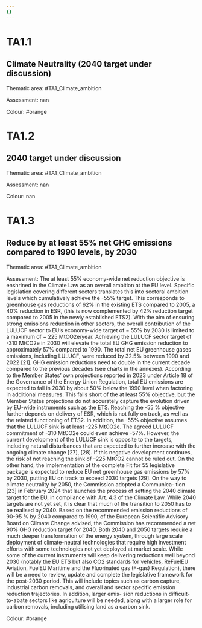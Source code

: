 ```yaml
---
{}
---
```


# TA1.1
## Climate Neutrality (2040 target under discussion)

Thematic area: #TA1_Climate_ambition

Assessment: nan

Colour: #orange

# TA1.2
## 2040 target under discussion

Thematic area: #TA1_Climate_ambition

Assessment: nan

Colour: nan

# TA1.3

## Reduce by at least 55% net GHG emissions compared to 1990 levels, by 2030

Thematic area: #TA1_Climate_ambition

Assessment: The at least 55% economy-wide net reduction objective is enshrined in the Climate Law as an overall ambition at the EU level. Specific legislation covering different sectors translates this into sectoral ambition levels which cumulatively achieve the -55% target. This corresponds to greenhouse gas reductions of 62% in the existing ETS compared to 2005, a 40% reduction in ESR, (this is now complemented by 42% reduction target compared to 2005 in the newly established ETS2). With the aim of ensuring strong emissions reduction in other sectors, the overall contribution of the LULUCF sector to EU’s economy-wide target of − 55% by 2030 is limited to a maximum of − 225 MtCO2e/year. Achieving the LULUCF sector target of -310 MtCO2e in 2030 will elevate the total EU GHG emission reduction to approximately 57% compared to 1990. The total net EU greenhouse gases emissions, including LULUCF, were reduced by 32.5% between 1990 and 2022 [21]. GHG emission reductions need to double in the current decade compared to the previous decades (see charts in the annexes).
According to the Member States’ own projections reported in 2023 under Article 18 of the Governance of the Energy Union Regulation, total EU emissions are expected to fall in 2030 by about 50% below the 1990 level when factoring in additional measures. This falls short of the at least 55% objective, but the Member States projections do not accurately capture the evolution driven by EU-wide instruments such as the ETS.
Reaching the -55 % objective further depends on delivery of ESR, which is not fully on track, as well as the related functioning of ETS2. In addition, the -55% objective assumes that the LULUCF sink is at least -225 MtCO2e. The agreed LULUCF commitment of -310 MtCO2e could even achieve -57%. However, the current development of the LULUCF sink is opposite to the targets, including natural disturbances that are expected to further increase with the ongoing climate change [27], [28]. If this negative development continues, the risk of not reaching the sink of –225 MtCO2 cannot be ruled out.
On the other hand, the implementation of the complete Fit for 55 legislative package is expected to reduce EU net greenhouse gas emissions by 57% by 2030, putting EU on track to exceed 2030 targets [29].
On the way to climate neutrality by 2050, the Commission adopted a Communica- tion [23] in February 2024 that launches the process of setting the 2040 climate target for the EU, in compliance with Art. 4.3 of the Climate Law. While 2040 targets are not yet set, it is clear that much of the transition to 2050 has to be realised
by 2040. Based on the recommended emission reductions of 90-95 % by 2040 compared to 1990, of the European Scientific Advisory Board on Climate Change advised, the Commission has recommended a net 90% GHG reduction target for 2040.
Both 2040 and 2050 targets require a much deeper transformation of the energy system, through large scale deployment of climate-neutral technologies that require high investment efforts with some technologies not yet deployed at market scale. While some of the current instruments will keep delivering reductions well beyond 2030 (notably the EU ETS but also CO2 standards for vehicles, ReFuelEU Aviation, FuelEU Maritime and the Fluorinated gas (F-gas) Regulation), there will be a need
to review, update and complete the legislative framework for the post-2030 period. This will include topics such as carbon capture, industrial carbon removals, and overall and sector specific emission reduction trajectories. In addition, larger emis- sion reductions in difficult-to-abate sectors like agriculture will be needed, along with a larger role for carbon removals, including utilising land as a carbon sink.

Colour: #orange